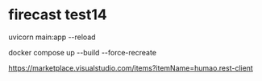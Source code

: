 # firecast test14

uvicorn main:app --reload

docker compose up --build --force-recreate

https://marketplace.visualstudio.com/items?itemName=humao.rest-client

